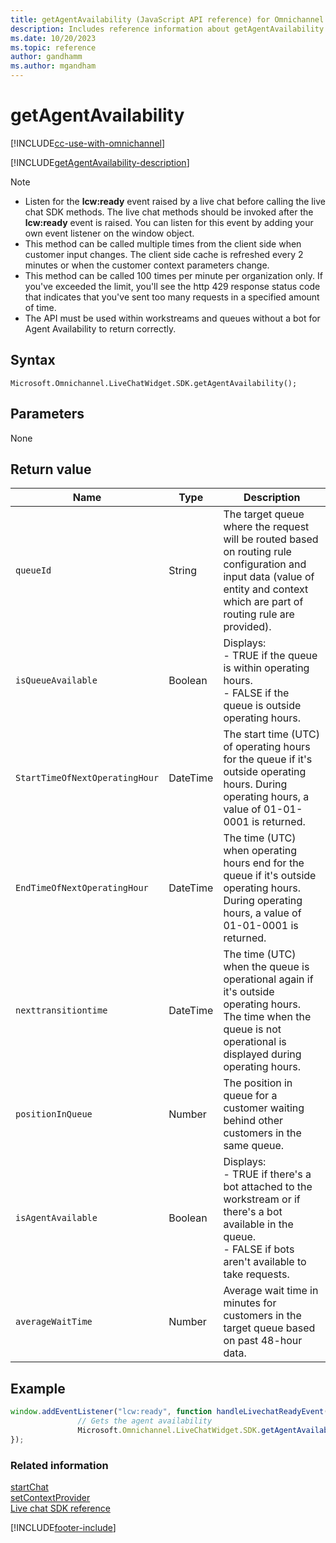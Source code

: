 ```yaml
---
title: getAgentAvailability (JavaScript API reference) for Omnichannel for Customer Service
description: Includes reference information about getAgentAvailability method, syntax, and parameters in Omnichannel for Customer Service JavaScript API reference.
ms.date: 10/20/2023
ms.topic: reference
author: gandhamm
ms.author: mgandham
---
```

# getAgentAvailability

[!INCLUDE[cc-use-with-omnichannel](../../../../includes/cc-use-with-omnichannel.md)]

[!INCLUDE[getAgentAvailability-description](../includes/getAgentAvailability-description.md)]

> [!NOTE]
> - Listen for the **lcw:ready** event raised by a live chat before calling the live chat SDK methods. The live chat methods should be invoked after the **lcw:ready** event is raised. You can listen for this event by adding your own event listener on the window object.
> - This method can be called multiple times from the client side when customer input changes. The client side cache is refreshed every 2 minutes or when the customer context parameters change.
> - This method can be called 100 times per minute per organization only. If you've exceeded the limit, you'll see the http 429 response status code that indicates that you've sent too many requests in a specified amount of time.
> - The API must be used within workstreams and queues without a bot for Agent Availability to return correctly.

## Syntax

`Microsoft.Omnichannel.LiveChatWidget.SDK.getAgentAvailability();`

## Parameters

None

## Return value

| Name                     |   Type      |     Description            |
|----                      |----         |----------------------------|
|`queueId`                 | String      |  The target queue where the request will be routed​ based on routing rule configuration and input data (value of entity and context which are part of routing rule are provided).   |
|`isQueueAvailable`  | Boolean     | Displays:<br> - TRUE if the queue is within operating hours.<br> - FALSE if the queue is outside operating hours.   |
|`StartTimeOfNextOperatingHour`           | DateTime    | The start time (UTC) of operating hours for the queue if it's outside operating hours​. During operating hours, a value of 01-01-0001 is returned.|
|`EndTimeOfNextOperatingHour`          | DateTime    | The time (UTC) when operating hours end for the queue if it's outside operating hours. During operating hours, a value of 01-01-0001 is returned.|
| `nexttransitiontime`        | DateTime      | The time (UTC) when the queue is operational again if it's outside operating hours. The time when the queue is not operational is displayed during operating hours.|
|`positionInQueue`         | Number      | The position in queue for a customer waiting behind other customers in the same queue​. |
| `isAgentAvailable`       | Boolean     | Displays: <br> - TRUE if there's a bot attached to the workstream or if there's a bot available in the queue​.<br> - FALSE if bots aren't available to take requests. |
| `averageWaitTime`        | Number      | Average wait time in minutes for customers in the target queue based on past 48-hour data.|

## Example

```JavaScript
window.addEventListener("lcw:ready", function handleLivechatReadyEvent(){
               // Gets the agent availability
               Microsoft.Omnichannel.LiveChatWidget.SDK.getAgentAvailability();
});
```

### Related information

[startChat](startchat.md)  
[setContextProvider](setContextProvider.md)  
[Live chat SDK reference](../../omnichannel-reference.md)

[!INCLUDE[footer-include](../../../../includes/footer-banner.md)]
